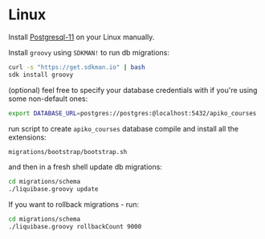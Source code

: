 # Linux

Install [Postgresql-11](https://www.postgresql.org/download/) on your Linux manually.

Install `groovy` using `SDKMAN!` to run db migrations:
```bash
curl -s "https://get.sdkman.io" | bash
sdk install groovy
```

(optional) feel free to specify your database credentials with if you're using some non-default ones:

```bash
export DATABASE_URL=postgres://postgres:@localhost:5432/apiko_courses
```

run script to create `apiko_courses` database compile and install all the extensions:

```bash
migrations/bootstrap/bootstrap.sh
```

and then in a fresh shell update db migrations:

```bash
cd migrations/schema
./liquibase.groovy update
```

If you want to rollback migrations - run:
```bash
cd migrations/schema
./liquibase.groovy rollbackCount 9000
```
